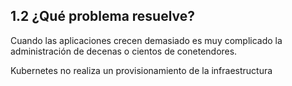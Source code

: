 ## 1.2 ¿Qué problema resuelve?

Cuando las aplicaciones crecen demasiado es muy complicado la administración de
decenas o cientos de conetendores.

Kubernetes no realiza un provisionamiento de la infraestructura

